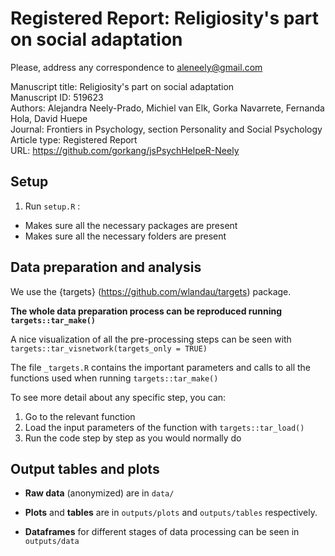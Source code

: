 # Registered Report: Religiosity's part on social adaptation

Please, address any correspondence to [aleneely\@gmail.com](mailto:aleneely@gmail.com)  


Manuscript title: Religiosity's part on social adaptation  
Manuscript ID: 519623  
Authors: Alejandra Neely-Prado, Michiel van Elk, Gorka Navarrete, Fernanda Hola, David Huepe  
Journal: Frontiers in Psychology, section Personality and Social Psychology  
Article type: Registered Report  
URL: https://github.com/gorkang/jsPsychHelpeR-Neely



## Setup

1.  Run `setup.R` :

-   Makes sure all the necessary packages are present
-   Makes sure all the necessary folders are present

## Data preparation and analysis

We use the {targets} (<https://github.com/wlandau/targets>) package.


**The whole data preparation process can be reproduced running `targets::tar_make()`**


A nice visualization of all the pre-processing steps can be seen with `targets::tar_visnetwork(targets_only = TRUE)`

The file `_targets.R` contains the important parameters and calls to all the functions used when running `targets::tar_make()`

To see more detail about any specific step, you can:

1.  Go to the relevant function  
2.  Load the input parameters of the function with `targets::tar_load()`  
3.  Run the code step by step as you would normally do  

## Output tables and plots

-   **Raw data** (anonymized) are in `data/`

-   **Plots** and **tables** are in `outputs/plots` and `outputs/tables` respectively.

-   **Dataframes** for different stages of data processing can be seen in `outputs/data`
